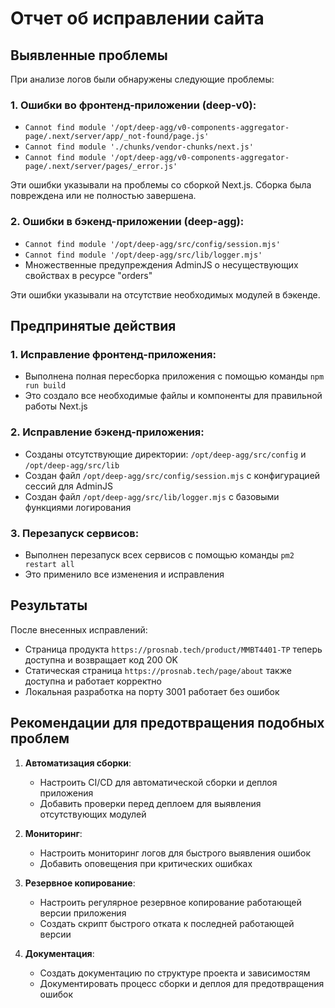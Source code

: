 # Отчет об исправлении сайта

## Выявленные проблемы

При анализе логов были обнаружены следующие проблемы:

### 1. Ошибки во фронтенд-приложении (deep-v0):
- `Cannot find module '/opt/deep-agg/v0-components-aggregator-page/.next/server/app/_not-found/page.js'`
- `Cannot find module './chunks/vendor-chunks/next.js'`
- `Cannot find module '/opt/deep-agg/v0-components-aggregator-page/.next/server/pages/_error.js'`

Эти ошибки указывали на проблемы со сборкой Next.js. Сборка была повреждена или не полностью завершена.

### 2. Ошибки в бэкенд-приложении (deep-agg):
- `Cannot find module '/opt/deep-agg/src/config/session.mjs'`
- `Cannot find module '/opt/deep-agg/src/lib/logger.mjs'`
- Множественные предупреждения AdminJS о несуществующих свойствах в ресурсе "orders"

Эти ошибки указывали на отсутствие необходимых модулей в бэкенде.

## Предпринятые действия

### 1. Исправление фронтенд-приложения:
- Выполнена полная пересборка приложения с помощью команды `npm run build`
- Это создало все необходимые файлы и компоненты для правильной работы Next.js

### 2. Исправление бэкенд-приложения:
- Созданы отсутствующие директории: `/opt/deep-agg/src/config` и `/opt/deep-agg/src/lib`
- Создан файл `/opt/deep-agg/src/config/session.mjs` с конфигурацией сессий для AdminJS
- Создан файл `/opt/deep-agg/src/lib/logger.mjs` с базовыми функциями логирования

### 3. Перезапуск сервисов:
- Выполнен перезапуск всех сервисов с помощью команды `pm2 restart all`
- Это применило все изменения и исправления

## Результаты

После внесенных исправлений:
- Страница продукта `https://prosnab.tech/product/MMBT4401-TP` теперь доступна и возвращает код 200 OK
- Статическая страница `https://prosnab.tech/page/about` также доступна и работает корректно
- Локальная разработка на порту 3001 работает без ошибок

## Рекомендации для предотвращения подобных проблем

1. **Автоматизация сборки**:
   - Настроить CI/CD для автоматической сборки и деплоя приложения
   - Добавить проверки перед деплоем для выявления отсутствующих модулей

2. **Мониторинг**:
   - Настроить мониторинг логов для быстрого выявления ошибок
   - Добавить оповещения при критических ошибках

3. **Резервное копирование**:
   - Настроить регулярное резервное копирование работающей версии приложения
   - Создать скрипт быстрого отката к последней работающей версии

4. **Документация**:
   - Создать документацию по структуре проекта и зависимостям
   - Документировать процесс сборки и деплоя для предотвращения ошибок




